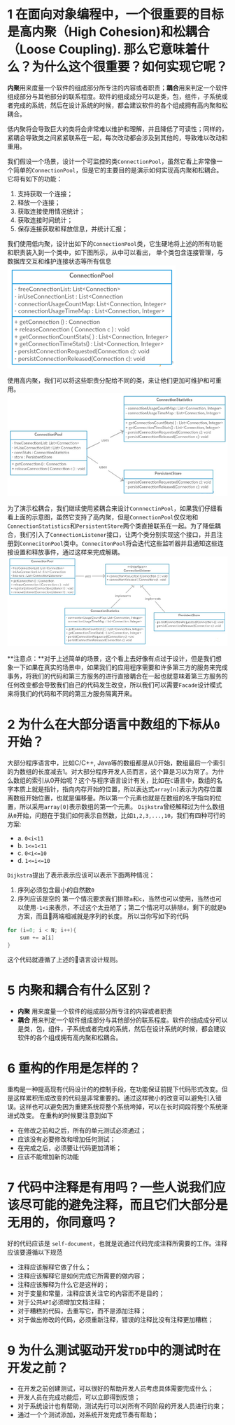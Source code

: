 # 1 在面向对象编程中，一个很重要的目标是高内聚（High Cohesion)和松耦合（Loose Coupling). 那么它意味着什么？为什么这个很重要？如何实现它呢？

**内聚**用来度量一个软件的组成部分所专注的内容或者职责；**耦合**用来判定一个软件组成部分与其他部分的联系程度。软件的组成成分可以是类，包，组件，子系统或者完成的系统，然后在设计系统的时候，都会建议软件的各个组成拥有高内聚和松耦合。

低内聚将会导致巨大的类将会非常难以维护和理解，并且降低了可读性；同样的，紧耦合导致类之间紧紧联系在一起，每次改动都会涉及到其他的，导致难以改动和重用。

我们假设一个场景，设计一个可监控的类`ConnectionPool`，虽然它看上非常像一个简单的`ConnectionPool`，但是它的主要目的是演示如何实现高内聚和松耦合。它将有如下的功能：
1. 支持获取一个连接；
2. 释放一个连接；
3. 获取连接使用情况统计；
4. 获取连接时间统计；
5. 保存连接获取和释放信息，并统计汇报；

我们使用低内聚，设计出如下的`ConnectionPool`类，它生硬地将上述的所有功能和职责装入到一个类中，如下图所示，从中可以看出，
单个类包含连接管理，与数据库交互和维护连接状态等所有信息
![](./images/cp1.jpg)

使用高内聚，我们可以将这些职责分配给不同的类，来让他们更加可维护和可重用。
![](./images/cp2.jpg)

为了演示松耦合，我们继续使用紧耦合来设计`ConnnectinPool`，如果我们仔细看看上面的示意图，虽然它支持了高内聚，但是`ConnectionPool`仅仅地和`ConnectionStatistics`和`PersistentStore`两个类直接联系在一起。为了降低耦合，我们引入了`ConnectionListener`接口，让两个类分别实现这个接口，并且注册到`ConnecitonPool`类中。`ConnecitonPool`将会迭代这些监听器并且通知这些连接设置和释放事件，通过这样来完成解耦。
![](./images/cp3.jpg)

**注意点：**对于上述简单的场景，这个看上去好像有点过于设计，但是我们想象一下如果在真实的场景中，如果我们的应用程序需要和许多第三方的服务来完成事务，将我们的代码和第三方服务的进行直接耦合在一起也就意味着第三方服务的任何改变都会导致我们自己的代码发生改变，所以我们可以需要`Facade`设计模式来将我们的代码和不同的第三方服务隔离开来。

# 2 为什么在大部分语言中数组的下标从`0`开始？
大部分程序语言中，比如C/C++, Java等的数组都是从0开始，数组最后一个索引的为数组的长度减去1。对大部分程序开发人员而言，这个算是习以为常了。为什么数组的索引从0开始呢？这个与程序语言设计有关，比如在`C`语言中，数组的名字本质上就是指针，指向内存开始的位置，所以表达式`array[n]`表示为内存位置离数组开始位置，也就是偏移量。所以第一个元素也就是在数组的名字指向的位置，所以采用`array[0]`表示数组的第一个元素。
`Dijkstra`曾经解释过为什么数组从`0`开始，问题在于我们如何表示自然数，比如`1,2,3,...,10`，我们有四种可行的方案:
- a. `0<i<11`
- b. `1<=1<11`
- c. `0<i<=10`
- d. `1<=i<=10`

`Dijkstra`提出了表示表示应该可以表示下面两种情况：
1. 序列必须包含最小的自然数`0`
2. 序列应该是空的
第一个情况要求我们排除`a`和`c`，当然也可以使用，当然也可以使用`-1<i`来表示，不过这个太丑陋了；第二个情况可以排除`d`，剩下的就是`b`方案，而且两端相减就是序列的长度。
所以当你写如下的代码
```c
for (i=0; i < N; i++){
    sum += a[i]
}
```
这个代码就遵循了上述的语言设计规则。


# 5 内聚和耦合有什么区别？
- **内聚** 用来度量一个软件的组成部分所专注的内容或者职责
- **耦合** 用来判定一个软件组成部分与其他部分的联系程度。软件的组成成分可以是类，包，组件，子系统或者完成的系统，然后在设计系统的时候，都会建议软件的各个组成拥有高内聚和松耦合。


# 6 重构的作用是怎样的？
重构是一种提高现有代码设计的的控制手段，在功能保证前提下代码形式改变。但是这样累积而成改变的代码是非常重要的。通过这样微小的改变可以避免引入错误。这样也可以避免因为重建系统将整个系统垮掉，可以在长时间段将整个系统渐进式改变。
在重构的时候要注意到如下
- 在修改之前和之后，所有的单元测试必须通过；
- 应该没有必要修改和增加任何测试；
- 在完成之后，必须要让代码更加清晰；
- 应该不能增加新的功能

# 7 代码中注释是有用吗？一些人说我们应该尽可能的避免注释，而且它们大部分是无用的，你同意吗？
好的代码应该是 `self-document`，也就是说通过代码完成注释所需要的工作。注释应该要遵循以下规范
- 注释应该解释它做了什么；
- 注释应该解释它是如何完成它所需要的做内容；
- 注释应该解释为什么它是这样的；
- 对于变量和常量，注释应该关注它的内容而不是目的；
- 对于公共`API`必须增加文档注释；
- 对于糟糕的代码，去重写它，而不是添加注释；
- 对于做出修改的代码，必须重新注释，错误的注释比没有注释更加糟糕；


# 9 为什么测试驱动开发`TDD`中的测试时在开发之前？
- 在开发之前创建测试，可以很好的帮助开发人员考虑具体需要完成什么；
- 开发人员在完成功能后，可以立即得到反馈；
- 对于系统设计也有帮助，测试先行可以对所有不同阶段的开发人员进行约束；
- 通过一个个测试添加，对系统开发完成节奏有帮助；
